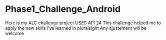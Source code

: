 # Phase1_Challenge_Android
Here is my ALC challenge project
USES API 24
This challenge helped me to apply the new skills i've learned in pluralsight
Any ajustement will be welcome
